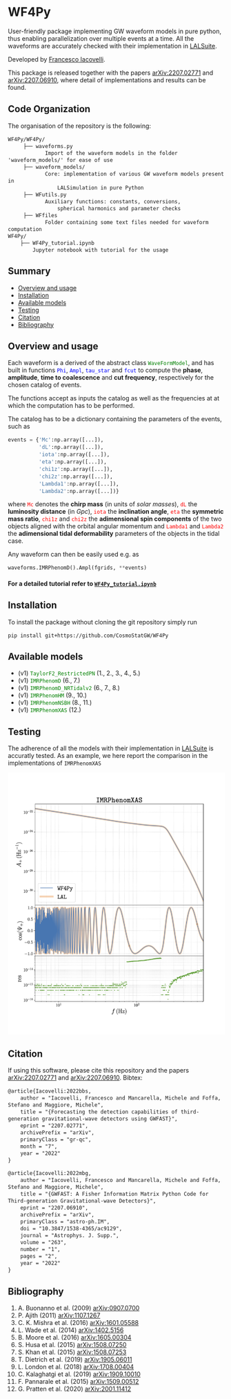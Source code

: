 # WF4Py
User-friendly package implementing GW waveform models in pure python, thus enabling parallelization over multiple events at a time. All the waveforms are accurately checked with their implementation in [LALSuite](<https://git.ligo.org/lscsoft/lalsuite>).

Developed by [Francesco Iacovelli](<https://github.com/FrancescoIacovelli>).

This package is released together with the papers [arXiv:2207.02771](<https://arxiv.org/abs/2207.02771>) and [arXiv:2207.06910](<https://arxiv.org/abs/2207.06910>), where detail of implementations and results can be found.

## Code Organization
The organisation of the repository is the following:

```
WF4Py/WF4Py/
     ├── waveforms.py
            Import of the waveform models in the folder 'waveform_models/' for ease of use
     ├── waveform_models/
         	Core: implementation of various GW waveform models present in
				LALSimulation in pure Python
     ├── WFutils.py
			Auxiliary functions: constants, conversions,
				spherical harmonics and parameter checks
     ├── WFfiles
    		Folder containing some text files needed for waveform computation
WF4Py/
	├── WF4Py_tutorial.ipynb
		Jupyter notebook with tutorial for the usage

```		

## Summary

* [Overview and usage](https://github.com/CosmoStatGW/WF4Py#Overview-and-usage)
* [Installation](https://github.com/CosmoStatGW/WF4Py#Installation)
* [Available models](https://github.com/CosmoStatGW/WF4Py#Available-models)
* [Testing](https://github.com/CosmoStatGW/WF4Py#Testing)
* [Citation](https://github.com/CosmoStatGW/WF4Py#Citation)
* [Bibliography](https://github.com/CosmoStatGW/WF4Py#Bibliography)

## Overview and usage
Each waveform is a derived of the abstract class <span style="color:green">```WaveFormModel```</span>, and has built in functions <span style="color:blue">```Phi```</span>, <span style="color:blue">```Ampl```</span>, <span style="color:blue">```tau_star```</span> and <span style="color:blue">```fcut```</span> to compute the **phase**, **amplitude**, **time to coalescence** and **cut frequency**, respectively for the chosen catalog of events.

The functions accept as inputs the catalog as well as the frequencies at at which the computation has to be performed.

The catalog has to be a dictionary containing the parameters of the events, such as

```python
events = {'Mc':np.array([...]),
          'dL':np.array([...]),
          'iota':np.array([...]),
          'eta':np.array([...]),
          'chi1z':np.array([...]),
          'chi2z':np.array([...]),
          'Lambda1':np.array([...]),
          'Lambda2':np.array([...])}
```
where <span style="color:red">```Mc```</span> denotes the **chirp mass** (in units of *solar masses*), <span style="color:red">```dL```</span> the **luminosity distance** (in *Gpc*), <span style="color:red">```iota```</span> the **inclination angle**, <span style="color:red">```eta```</span> the **symmetric mass ratio**, <span style="color:red">```chi1z```</span> and <span style="color:red">```chi2z```</span> the **adimensional spin components** of the two objects aligned with the orbital angular momentum and <span style="color:red">```Lambda1```</span> and <span style="color:red"> ```Lambda2```</span> the **adimensional tidal deformability** parameters of the objects in the tidal case.

Any waveform can then be easily used e.g. as

```python
waveforms.IMRPhenomD().Ampl(fgrids, **events)
```

#### For a detailed tutorial refer to [```WF4Py_tutorial.ipynb```](<https://github.com/CosmoStatGW/WF4Py/blob/master/WF4Py_tutorial.ipynb>)

## Installation
To install the package without cloning the git repository simply run

```
pip install git+https://github.com/CosmoStatGW/WF4Py
```
## Available models
* (v1) <span style="color:green">```TaylorF2_RestrictedPN```</span> (1., 2., 3., 4., 5.)
* (v1) <span style="color:green">```IMRPhenomD```</span> (6., 7.)
* (v1) <span style="color:green">```IMRPhenomD_NRTidalv2```</span> (6., 7., 8.)
* (v1) <span style="color:green">```IMRPhenomHM```</span> (9., 10.)
* (v1) <span style="color:green">```IMRPhenomNSBH```</span> (8., 11.)
* (v1) <span style="color:green">```IMRPhenomXAS```</span> (12.)

## Testing
The adherence of all the models with their implementation in [LALSuite](<https://git.ligo.org/lscsoft/lalsuite>) is accuratly tested. As an example, we here report the comparison in the implementations of ```IMRPhenomXAS```

![alt text](<https://github.com/CosmoStatGW/WF4Py/blob/master/IMRPhenomXAS_Comparison.png>)

## Citation
If using this software, please cite this repository and the papers [arXiv:2207.02771](<https://arxiv.org/abs/2207.02771>) and [arXiv:2207.06910](<https://arxiv.org/abs/2207.06910>). Bibtex:

```
@article{Iacovelli:2022bbs,
    author = "Iacovelli, Francesco and Mancarella, Michele and Foffa, Stefano and Maggiore, Michele",
    title = "{Forecasting the detection capabilities of third-generation gravitational-wave detectors using GWFAST}",
    eprint = "2207.02771",
    archivePrefix = "arXiv",
    primaryClass = "gr-qc",
    month = "7",
    year = "2022"
}
```

```
@article{Iacovelli:2022mbg,
    author = "Iacovelli, Francesco and Mancarella, Michele and Foffa, Stefano and Maggiore, Michele",
    title = "{GWFAST: A Fisher Information Matrix Python Code for Third-generation Gravitational-wave Detectors}",
    eprint = "2207.06910",
    archivePrefix = "arXiv",
    primaryClass = "astro-ph.IM",
    doi = "10.3847/1538-4365/ac9129",
    journal = "Astrophys. J. Supp.",
    volume = "263",
    number = "1",
    pages = "2",
    year = "2022"
}
```

## Bibliography  
1. A. Buonanno et al. (2009) [arXiv:0907.0700](<https://arxiv.org/abs/0907.0700>)
2. P. Ajith (2011) [arXiv:1107.1267](<https://arxiv.org/abs/1107.1267>)
3. C. K. Mishra et al. (2016) [arXiv:1601.05588](<https://arxiv.org/abs/1601.05588>)
4. L. Wade et al. (2014) [arXiv:1402.5156](<https://arxiv.org/abs/1402.5156>)
5. B. Moore et al. (2016) [arXiv:1605.00304](<https://arxiv.org/abs/1605.00304>)
6. S. Husa et al. (2015) [arXiv:1508.07250](<https://arxiv.org/abs/1508.07250>)
7. S. Khan et al. (2015) [arXiv:1508.07253](<https://arxiv.org/abs/1508.07253>)
8. T. Dietrich et al. (2019) [arXiv:1905.06011](<https://arxiv.org/abs/1905.06011>)
9. L. London et al. (2018) [arXiv:1708.00404](<https://arxiv.org/abs/1708.00404>)
10. C. Kalaghatgi et al. (2019) [arXiv:1909.10010](<https://arxiv.org/abs/1909.10010>)
11. F. Pannarale et al. (2015) [arXiv:1509.00512](<https://arxiv.org/abs/1509.00512>)
12. G. Pratten et al. (2020) [arXiv:2001.11412](https://arxiv.org/abs/2001.11412)
